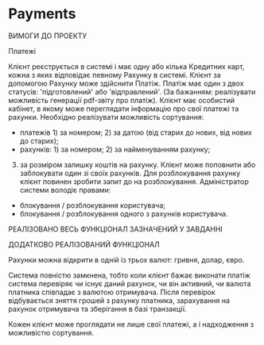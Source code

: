 # Payments

ВИМОГИ ДО ПРОЕКТУ

Платежі 

Клієнт реєструється в системі і має одну або кілька Кредитних карт, кожна з яких відповідає 
певному Рахунку в системі. Клієнт за допомогою Рахунку може здійснити Платіж. 
Платіж має один з двох статусів: 'підготовлений' або 'відправлений'. (За бажанням: 
реалізувати можливість генерації pdf-звіту про платіж). 
Клієнт має особистий кабінет, в якому може переглядати інформацію про свої платежі та 
рахунки. Необхідно реалізувати можливість сортування: 
- платежів 1) за номером;  2) за датою (від старих до нових, від нових до старих); 
- рахунків: 1) за номером;  2) за найменуванням рахунку; 
3) за розміром залишку коштів на рахунку. 
Клієнт може поповнити або заблокувати один зі своїх рахунків. Для розблокування рахунку 
клієнт повинен зробити запит до на розблокування. 
Адміністратор системи володіє правами: 
- блокування / розблокування користувача; 
- блокування / розблокування одного з рахунків користувача.



РЕАЛІЗОВАНО
ВЕСЬ ФУНКЦІОНАЛ ЗАЗНАЧЕНИЙ У ЗАВДАННІ

ДОДАТКОВО РЕАЛІЗОВАНИЙ ФУНКЦІОНАЛ

Рахунки можна відкрити в одній із трьох валют: гривня, долар, євро.

Система повністю замкнена, тобто коли клієнт бажає виконати платіж система перевіряє чи існує даний рахунок, чи він активний, чи валюта платника співпадає з валютою отримувача.
Після перевірок відбувається зняття грошей з рахунку платника, зарахування на рахунок отримувача та зберігання в базі транзакції.

Кожен клієнт може проглядати не лише свої платежі, а і надходження з можливістю сортування.
